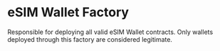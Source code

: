 # eSIM Wallet Factory

Responsible for deploying all valid eSIM Wallet contracts. Only wallets deployed through this factory are considered legitimate.
